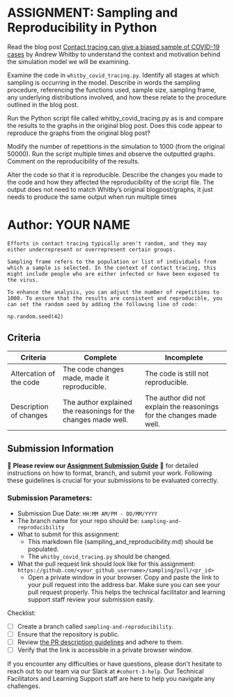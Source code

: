 # ASSIGNMENT: Sampling and Reproducibility in Python

Read the blog post [Contact tracing can give a biased sample of COVID-19 cases](https://andrewwhitby.com/2020/11/24/contact-tracing-biased/) by Andrew Whitby to understand the context and motivation behind the simulation model we will be examining.

Examine the code in `whitby_covid_tracing.py`. Identify all stages at which sampling is occurring in the model. Describe in words the sampling procedure, referencing the functions used, sample size, sampling frame, any underlying distributions involved, and how these relate to the procedure outlined in the blog post.

Run the Python script file called whitby_covid_tracing.py as is and compare the results to the graphs in the original blog post. Does this code appear to reproduce the graphs from the original blog post?

Modify the number of repetitions in the simulation to 1000 (from the original 50000). Run the script multiple times and observe the outputted graphs. Comment on the reproducibility of the results.

Alter the code so that it is reproducible. Describe the changes you made to the code and how they affected the reproducibility of the script file. The output does not need to match Whitby’s original blogpost/graphs, it just needs to produce the same output when run multiple times

# Author: YOUR NAME

```
Efforts in contact tracing typically aren't random, and they may either underrepresent or overrepresent certain groups.

Sampling frame refers to the population or list of individuals from which a sample is selected. In the context of contact tracing, this might include people who are either infected or have been exposed to the virus.

To enhance the analysis, you can adjust the number of repetitions to 1000. To ensure that the results are consistent and reproducible, you can set the random seed by adding the following line of code:

np.random.seed(42)

```


## Criteria

|Criteria|Complete|Incomplete|
|--------|----|----|
|Altercation of the code|The code changes made, made it reproducible.|The code is still not reproducible.|
|Description of changes|The author explained the reasonings for the changes made well.|The author did not explain the reasonings for the changes made well.|

## Submission Information

🚨 **Please review our [Assignment Submission Guide](https://github.com/UofT-DSI/onboarding/blob/main/onboarding_documents/submissions.md)** 🚨 for detailed instructions on how to format, branch, and submit your work. Following these guidelines is crucial for your submissions to be evaluated correctly.

### Submission Parameters:
* Submission Due Date: `HH:MM AM/PM - DD/MM/YYYY`
* The branch name for your repo should be: `sampling-and-reproducibility`
* What to submit for this assignment:
    * This markdown file (sampling_and_reproducibility.md) should be populated.
    * The `whitby_covid_tracing.py` should be changed.
* What the pull request link should look like for this assignment: `https://github.com/<your_github_username>/sampling/pull/<pr_id>`
    * Open a private window in your browser. Copy and paste the link to your pull request into the address bar. Make sure you can see your pull request properly. This helps the technical facilitator and learning support staff review your submission easily.

Checklist:
- [ ] Create a branch called `sampling-and-reproducibility`.
- [ ] Ensure that the repository is public.
- [ ] Review [the PR description guidelines](https://github.com/UofT-DSI/onboarding/blob/main/onboarding_documents/submissions.md#guidelines-for-pull-request-descriptions) and adhere to them.
- [ ] Verify that the link is accessible in a private browser window.

If you encounter any difficulties or have questions, please don't hesitate to reach out to our team via our Slack at `#cohort-3-help`. Our Technical Facilitators and Learning Support staff are here to help you navigate any challenges.
